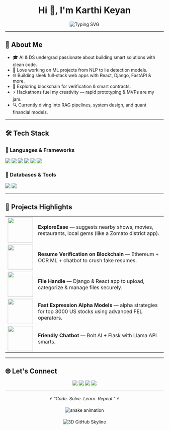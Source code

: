 <h1 align="center">Hi 👋, I'm Karthi Keyan</h1>

<div align="center">
  <img src="https://readme-typing-svg.herokuapp.com?font=Fira+Code&size=24&pause=1000&color=F7A41D&center=true&vCenter=true&width=435&lines=AI+%26+DS+Engineer;Full-Stack+Developer;ML+%7C+Blockchain+Explorer;Always+building+cool+stuff..." alt="Typing SVG" />
</div>

---

## 🚀 About Me

- 🎓 AI & DS undergrad passionate about building smart solutions with clean code.  
- 🤖 Love working on ML projects from NLP to lie detection models.  
- 🌐 Building sleek full-stack web apps with React, Django, FastAPI & more.  
- 🔗 Exploring blockchain for verification & smart contracts.  
- ⚡ Hackathons fuel my creativity — rapid prototyping & MVPs are my jam.  
- 🔍 Currently diving into RAG pipelines, system design, and quant financial models.

---

## 🛠 Tech Stack

### 🚀 Languages & Frameworks
<p>
  <img src="https://img.shields.io/badge/-Python-3776AB?style=for-the-badge&logo=python" />
  <img src="https://img.shields.io/badge/-C-00599C?style=for-the-badge&logo=c" />
  <img src="https://img.shields.io/badge/-JavaScript-F7DF1E?style=for-the-badge&logo=javascript&logoColor=black" />
  <img src="https://img.shields.io/badge/-React-61DAFB?style=for-the-badge&logo=react&logoColor=black" />
  <img src="https://img.shields.io/badge/-Django-092E20?style=for-the-badge&logo=django" />
  <img src="https://img.shields.io/badge/-FastAPI-009688?style=for-the-badge&logo=fastapi" />
</p>

### 💾 Databases & Tools
<p>
  <img src="https://img.shields.io/badge/-MySQL-4479A1?style=for-the-badge&logo=mysql" />
  <img src="https://img.shields.io/badge/-Supabase-3ECF8E?style=for-the-badge&logo=supabase" />
</p>

---

## 🚀 Projects Highlights

<table>
  <tr>
    <td><img src="https://img.icons8.com/fluency/96/000000/compass.png" width="80"/></td>
    <td>
      <b>ExploreEase</b> — suggests nearby shows, movies, restaurants, local gems (like a Zomato district app).
    </td>
  </tr>
  <tr>
    <td><img src="https://img.icons8.com/color/96/000000/blockchain-technology.png" width="80"/></td>
    <td>
      <b>Resume Verification on Blockchain</b> — Ethereum + OCR ML + chatbot to crush fake resumes.
    </td>
  </tr>
  <tr>
    <td><img src="https://img.icons8.com/external-flat-juicy-fish/96/000000/external-folder-web-design-and-development-flat-flat-juicy-fish.png" width="80"/></td>
    <td>
      <b>File Handle</b> — Django & React app to upload, categorize & manage files securely.
    </td>
  </tr>
  <tr>
    <td><img src="https://img.icons8.com/external-flaticons-flat-flat/96/000000/external-stock-stock-market-flaticons-flat-flat-2.png" width="80"/></td>
    <td>
      <b>Fast Expression Alpha Models</b> — alpha strategies for top 3000 US stocks using advanced FEL operators.
    </td>
  </tr>
  <tr>
    <td><img src="https://img.icons8.com/external-smashingstocks-flat-smashing-stocks/96/000000/external-chatbot-marketing-smashingstocks-flat-smashing-stocks.png" width="80"/></td>
    <td>
      <b>Friendly Chatbot</b> — Bolt AI + Flask with Llama API smarts.
    </td>
  </tr>
</table>

---

## 🌐 Let's Connect

<p align="center">
  <a href="mailto:karthikeyan060311@gmail.com"><img src="https://img.shields.io/badge/Gmail-D14836?style=for-the-badge&logo=gmail&logoColor=white" /></a>
  <a href="https://linkedin.com/in/karthikeyan-k-r-494a0a2a1"><img src="https://img.shields.io/badge/LinkedIn-0A66C2?style=for-the-badge&logo=linkedin&logoColor=white" /></a>
  <a href="https://github.com/Batman0603"><img src="https://img.shields.io/badge/GitHub-100000?style=for-the-badge&logo=github&logoColor=white" /></a>
  <a href="https://instagram.com/dany_koker_11kr"><img src="https://img.shields.io/badge/Instagram-E4405F?style=for-the-badge&logo=instagram&logoColor=white" /></a>
</p>

---

<p align="center">⚡ <i>"Code. Solve. Learn. Repeat."</i> ⚡</p>

<div align="center">
  <img src="https://github.com/Batman0603/Batman0603/raw/output/github-contribution-grid-snake.svg" alt="snake animation" style="max-width:100%;" />
</div>

<div align="center">
  <img src="https://github.com/Batman0603/Batman0603/raw/output/github-skyline.svg" alt="3D GitHub Skyline" style="max-width:100%; margin-top:20px;" />
</div>
